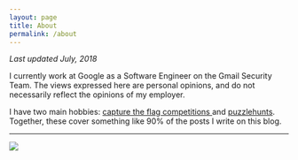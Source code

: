 ```yaml
---
layout: page
title: About
permalink: /about
---
```


*Last updated July, 2018*

I currently work at Google as a Software Engineer on the Gmail Security Team.
The views expressed here are personal opinions, and do not necessarily reflect
the opinions of my employer.

I have two main hobbies: [capture the flag competitions ](https://ctftime.org/ctf-wtf/) and [puzzlehunts](https://en.wikipedia.org/wiki/Puzzlehunt). Together, these cover something like 90% of the posts I write on this blog.


<hr>
<img src="{{ site.baseurl }}/assets/fnf/fnf.png" style="max-width:25%; margin: auto">
